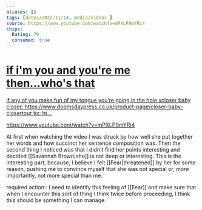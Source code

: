 ```yaml
---
aliases: []
tags: [dates/2022/11/14, media/videos ]
source: https://www.youtube.com/watch?v=mPXLP9mYRi4
chips:
  Rating: 79
  consumed: true
---
```


<div class="rich-link-card-container"><a class="rich-link-card" href="https://www.youtube.com/watch?v=mPXLP9mYRi4" target="_blank">
	<div class="rich-link-image-container">
		<div class="rich-link-image" style="background-image: url('https://i.ytimg.com/vi/mPXLP9mYRi4/maxresdefault.jpg')">
	</div>
	</div>
	<div class="rich-link-card-text">
		<h1 class="rich-link-card-title">if i'm you and you're me then...who's that</h1>
		<p class="rich-link-card-description">
		if any of you make fun of my tongue you’re going in the hole xcloser baby closer: https://www.doomsdaypress.co.uk/product-page/closer-baby-closertour tix: ht...
		</p>
		<p class="rich-link-href">
		https://www.youtube.com/watch?v=mPXLP9mYRi4
		</p>
	</div>
</a></div>


At first when watching the video I was struck by how well she put together her words and how succinct her sentence composition was. Then the second thing I noticed was that I didn't find her points interesting and decided [[Savannah Brown|she]] is not deep or interesting. This is the interesting part, because, I believe I felt [[Fear|threatened]] by her for some reason, pushing me to convince myself that she was not special or, more importantly, not more special than me.

required action:: I need to identify this feeling of [[Fear]] and make sure that when I encounter this sort of thing I think twice before proceeding, I think this should be something I can manage.
